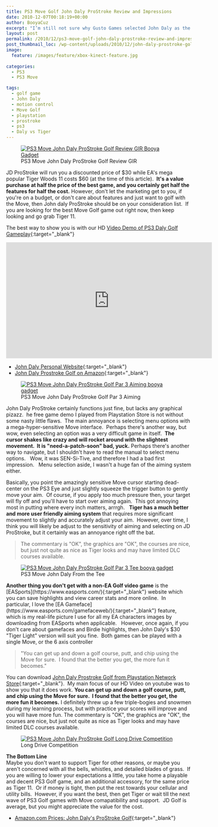 ```yaml
---
title: PS3 Move Golf John Daly ProStroke Review and Impressions
date: 2010-12-07T00:18:19+00:00
author: BooyaCuz
excerpt: "I’m still not sure why Gusto Games selected John Daly as the cover-man for the PS3 Move compatible ProStroke Golf, but the game is worthy of your consideration depending on your taste and budget."
layout: post
permalink: /2010/12/ps3-move-golf-john-daly-prostroke-review-and-impressions.html
post_thumbnail_loc: /wp-content/uploads/2010/12/john-daly-prostroke-golf-ps3-logo-booya-gadget-thumb.jpg
image:
  feature: /images/feature/xbox-kinect-feature.jpg
        
categories:
  - PS3
  - PS3 Move

tags:
  - golf game
  - John Daly
  - motion control
  - Move Golf
  - playstation
  - prostroke
  - ps3
  - Daly vs Tiger
---
```

<figure>
	<a href="{{ site.cdn-url }}/wp-content/uploads/2010/12/PS3-Move-John-Daly-ProStroke-Golf-Review-GIR.jpg">
    <img src="{{ site.cdn-url }}/wp-content/uploads/2010/12/PS3-Move-John-Daly-ProStroke-Golf-Review-GIR-640.jpg" 
         alt="PS3 Move John Daly ProStroke Golf Review GIR Booya Gadget" title="PS3 Move John Daly ProStroke Golf Review GIR"></a>
	<figcaption>PS3 Move John Daly ProStroke Golf Review GIR</figcaption>
</figure>

JD ProStroke will run you a discounted price of $30 while EA's mega popular Tiger Woods 11 costs $60 (at the time of this article).  **It's a value purchase at half the price of the best game, and you certainly get half the features for half the cost.** However, don't let the marketing get to you, if you're on a budget, or don't care about features and just want to golf with the Move, then John daly ProStroke should be on your consideration list.  If you are looking for the best Move Golf game out right now, then keep looking and go grab Tiger 11.

The best way to show you is with our HD [Video Demo of PS3 Daly Golf Gameplay](https://www.youtube.com/watch?v=zqeTPUuTc_U){:target="_blank"}
<iframe width="560" height="315" src="https://www.youtube.com/embed/zqeTPUuTc_U" frameborder="0" allowfullscreen></iframe>

* [John Daly Personal Website](http://www.johndaly.com/){:target="_blank"}
* [John Daly Prostroke Golf on Amazon](http://amzn.to/2jQTyy2){:target="_blank"}

<figure>
	<a href="{{ site.cdn-url }}/wp-content/uploads/2010/12/PS3-Move-John-Daly-ProStroke-Golf-Par-3-Aiming.jpg">
    <img src="{{ site.cdn-url }}/wp-content/uploads/2010/12/PS3-Move-John-Daly-ProStroke-Golf-Par-3-Aiming-640.jpg" 
         alt="PS3 Move John Daly ProStroke Golf Par 3 Aiming booya gadget" title="PS3 Move John Daly ProStroke Golf Par 3 Aiming"></a>
	<figcaption>PS3 Move John Daly ProStroke Golf Par 3 Aiming</figcaption>
</figure>
John Daly ProStroke certainly functions just fine, but lacks any graphical pizazz.  he free game demo I played from Playstation Store is not without some nasty little flaws.  The main annoyance is selecting menu options with a mega-hyper-sensitive Move interface.  Perhaps there's another way, but wow, even selecting an option was a very difficult game in itself.  <strong>The cursor shakes like crazy and will rocket around with the slightest movement.  It is "need-a-patch-soon" bad, yuck.</strong> Perhaps there's another way to navigate, but I shouldn't have to read the manual to select menu options.   Wow, it was SEN-Si-Tive, and therefore I had a bad first impression.   Menu selection aside, I wasn't a huge fan of the aiming system either.

Basically, you point the amazingly sensitive Move cursor starting dead-center on the PS3 Eye and just slightly squeeze the trigger button to gently move your aim.  Of course, if you apply too much pressure then, your target will fly off and you'll have to start over aiming again.  This got annoying most in putting where every inch matters, arrrgh.   <strong>Tiger has a much better and more user friendly aiming system</strong> that requires more significant movement to slightly and accurately adjust your aim.  However, over time, I think you will likely be adjust to the sensitivity of aiming and selecting on JD ProStroke, but it certainly was an annoyance right off the bat.

> The commentary is "OK", the graphics are "OK", the courses are nice, but just not quite as nice as Tiger looks and may have limited DLC courses available.

<figure>
	<a href="{{ site.cdn-url }}/wp-content/uploads/2010/12/PS3-Move-John-Daly-ProStroke-Golf-Par-3-Tee.jpg">
    <img src="{{ site.cdn-url }}/wp-content/uploads/2010/12/PS3-Move-John-Daly-ProStroke-Golf-Par-3-Tee-640.jpg" 
         alt="PS3 Move John Daly ProStroke Golf Par 3 Tee booya gadget" title="PS3 Move John Daly From the Tee"></a>
	<figcaption>PS3 Move John Daly From the Tee</figcaption>
</figure>
<strong>Another thing you don't get with a non-EA Golf video game</strong> is the [EASports](https://www.easports.com/){:target="_blank"} website which you can save highlights and view career stats and more online.  In particular, I love the [EA Gameface](https://www.easports.com/gamefaceweb/){:target="_blank"} feature, which is my real-life picture I use for all my EA characters images by downloading from EASports when applicable.   However, once again, if you don't care about gamefaces and Birdie highlights, then John Daly's $30 "Tiger Light" version will suit you fine.  Both games can be played with a single Move, or the 6 axis controller

> "You can get up and down a golf course, putt, and chip using the Move for sure.  I found that the better you get, the more fun it becomes."

You can download [John Daly Prostroke Golf from Playstation Network Store](https://www.playstation.com/en-us/games/john-dalys-prostroke-golf-ps3/){:target="_blank"}.  My main focus of our HD Video on youtube was to show you that it does work. <strong>You can get up and down a golf course, putt, and chip using the Move for sure.  I found that the better you get, the more fun it becomes.</strong> I definitely threw up a few triple-bogies and snowmen during my learning process, but with practice your scores will improve and you will have more fun. The commentary is "OK", the graphics are "OK", the courses are nice, but just not quite as nice as Tiger looks and may have limited DLC courses available.

<figure>
	<a href="{{ site.cdn-url }}/wp-content/uploads/2010/12/PS3-Move-John-Daly-ProStroke-Golf-Long-Drive-Competition.jpg">
    <img src="{{ site.cdn-url }}/wp-content/uploads/2010/12/PS3-Move-John-Daly-ProStroke-Golf-Long-Drive-Competition-640.jpg" 
         alt="PS3 Move John Daly ProStroke Golf Long Drive Competition" title="PS3 Move John Daly ProStroke Golf Long Drive Competition"></a>
	<figcaption> Long Drive Competition</figcaption>
</figure>

**The Bottom Line**  
Maybe you don't want to support Tiger for other reasons, or maybe you aren't concerned with all the bells, whistles, and detailed blades of grass.  If you are willing to lower your expectations a little, you take home a playable and decent PS3 Golf game, and an additional accessory, for the same price as Tiger 11.  Or if money is tight, then put the rest towards your cellular and utility bills.  However, if you want the best, then get Tiger or wait till the next wave of PS3 Golf games with Move comapatibility and support.  JD Golf is average, but you might appreciate the value for the cost.

* [Amazon.com Prices: John Daly's ProStroke Golf](http://amzn.to/2kCXv93){:target="_blank"}